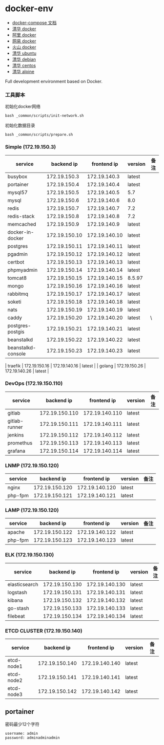 # docker-env
- [docker-compose 文档](https://docs.docker.com/compose/compose-file/)
- [清华 docker](https://mirrors.tuna.tsinghua.edu.cn/help/docker-ce/)
- [阿里 docker](https://developer.aliyun.com/mirror/docker-ce?spm=a2c6h.13651102.0.0.57e31b11IGkBRU)
- [网易 docker](https://mirrors.163.com/docker-ce)
- [火山 docker](https://developer.volcengine.com/articles/7119384305456906277)
- [清华 ubuntu](https://mirrors.tuna.tsinghua.edu.cn/help/ubuntu/)
- [清华 debian](https://mirrors.tuna.tsinghua.edu.cn/help/debian/)
- [清华 centos](https://mirrors.tuna.tsinghua.edu.cn/help/centos/)
- [清华 alpine](https://mirrors.tuna.tsinghua.edu.cn/help/alpine/)

Full development environment based on Docker.

### 工具脚本

初始化docker网络
```shell
bash _common/scripts/init-network.sh
```

初始化数据目录
```shell
bash _common/scripts/prepare.sh
```

### Simple (172.19.150.3)
| service | backend ip | frontend ip | version | 备注 |
|---|---|---|---|---|
| busybox | 172.19.150.3 | 172.19.140.3 | latest | |
| portainer | 172.19.150.4 | 172.19.140.4 | latest | |
| mysql57 | 172.19.150.5 | 172.19.140.5 | 5.7 | |
| mysql | 172.19.150.6 | 172.19.140.6 | 8.0 | |
| redis | 172.19.150.7 | 172.19.140.7 | 7.2 | |
| redis-stack | 172.19.150.8 | 172.19.140.8 | 7.2 | |
| memcached | 172.19.150.9 | 172.19.140.9 | latest | |
| docker-in-docker | 172.19.150.10 | 172.19.140.10 | latest |
| postgres | 172.19.150.11 | 172.19.140.11 | latest |
| pgadmin | 172.19.150.12 | 172.19.140.12 | latest |
| certbot | 172.19.150.13 | 172.19.140.13 | latest |
| phpmyadmin | 172.19.150.14 | 172.19.140.14 | latest |
| tomcat8 | 172.19.150.15 | 172.19.140.15 | 8.5.97 |
| mongo | 172.19.150.16 | 172.19.140.16 | latest |
| rabbitmq | 172.19.150.17 | 172.19.140.17 | latest |
| soketi | 172.19.150.18 | 172.19.140.18 | latest |
| nats | 172.19.150.19 | 172.19.140.19 | latest |
| caddy | 172.19.150.20 | 172.19.140.20 | latest |\
| postgres-postgis | 172.19.150.21 | 172.19.140.21 | latest |
| beanstalkd | 172.19.150.22 | 172.19.140.22 | latest |
| beanstalkd-console | 172.19.150.23 | 172.19.140.23 | latest |



| traefik | 172.19.150.16 | 172.19.140.16 | latest |
| golang | 172.19.150.26 | 172.19.140.26 | latest |

### DevOps (172.19.150.110)
| service | backend ip | frontend ip | version | 备注 |
|---|---|---|---|---|
| gitlab | 172.19.150.110 | 172.19.140.110 | latest | |
| gitlab-runner | 172.19.150.111 | 172.19.140.111 | latest | |
| jenkins | 172.19.150.112 | 172.19.140.112 | latest | |
| promethus | 172.19.150.113 | 172.19.140.113 | latest | |
| grafana | 172.19.150.114 | 172.19.140.114 | latest | |

### LNMP (172.19.150.120)
| service | backend ip | frontend ip | version | 备注 |
|---|---|---|---|---|
| nginx | 172.19.150.120 | 172.19.140.120 | latest |
| php-fpm | 172.19.150.121 | 172.19.140.121 | latest |

### LAMP (172.19.150.120)
| service | backend ip | frontend ip | version | 备注 |
|---|---|---|---|---|
| apache | 172.19.150.122 | 172.19.140.122 | latest |
| php-fpm | 172.19.150.123 | 172.19.140.123 | latest |

### ELK (172.19.150.130)
| service | backend ip | frontend ip | version | 备注 |
|---|---|---|---|---|
| elasticsearch | 172.19.150.130 | 172.19.140.130 | latest |
| logstash | 172.19.150.131 | 172.19.140.131 | latest |
| kibana | 172.19.150.132 | 172.19.140.132 | latest |
| go-stash | 172.19.150.133 | 172.19.140.133 | latest |
| filebeat | 172.19.150.134 | 172.19.140.134 | latest |

### ETCD CLUSTER (172.19.150.140)
| service | backend ip | frontend ip | version | 备注 |
|---|---|---|---|---|
| etcd-node1 | 172.19.150.140 | 172.19.140.140 | latest | |
| etcd-node2 | 172.19.150.141 | 172.19.140.141 | latest | |
| etcd-node3 | 172.19.150.142 | 172.19.140.142 | latest | |

## portainer
密码最少12个字符
```text
username: admin
password: adminadminadmin
```